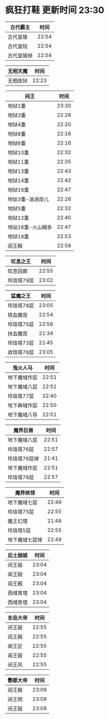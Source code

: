 # 疯狂打鞋 更新时间 23:30

| 古代霸主   | 时间    |
|--------|-------|
| 古代皇陵 | 22:54 |
| 古代皇陆 | 22:54 |
| 古代皇陵掉 | 22:54 |

| 无相天魔   | 时间    |
|--------|-------|
| 无相炼狱 | 22:23 |

| 间王   | 时间    |
|--------|-------|
| 地狱1重 | 23:30 |
| 地狱3重 | 22:26 |
| 地狱4重 | 22:20 |
| 地狱8重 | 22:16 |
| 地狱6重 | 22:16 |
| 地狱10重 | 22:32 |
| 地狱11重 | 22:35 |
| 地狱13重 | 22:43 |
| 地狱14重 | 22:42 |
| 地狱16重 | 22:47 |
| 地钛3重-油涡炬儿 | 22:26 |
| 地狱5重 | 22:32 |
| 地狱12重 | 22:40 |
| 地站16重-火山糊多 | 22:47 |
| 地狱18重 | 22:53 |
| 阎王殿 | 22:58 |

| 叹息之王   | 时间    |
|--------|-------|
| 叹息回廊 | 22:55 |
| 玲珑塔79层 | 23:02 |

| 猛魔之王   | 时间    |
|--------|-------|
| 玲珑塔78层 | 23:05 |
| 铁血魔宫 | 22:54 |
| 玲珑塔75层 | 22:56 |
| 扶血魔宫 | 21:34 |
| 玲珑塔73层 | 21:45 |
| 政珑塔78层 | 23:05 |

| 鬼火人马   | 时间    |
|--------|-------|
| 地下魔域作层 | 22:51 |
| 地下魔域八层 | 22:51 |
| 玲珑塔77层 | 22:40 |
| 地下麻域作层 | 22:50 |
| 地下魔域八导 | 22:51 |

| 魔界巨兽   | 时间    |
|--------|-------|
| 地下魔域八层 | 22:51 |
| 玲珑塔76层 | 22:57 |
| 玲珑塔76层掉 | 21:41 |
| 地下魔域作层 | 22:51 |
| 玲珑塔78层 | 22:57 |

| 魔界统领   | 时间    |
|--------|-------|
| 地下魔域七层 | 22:49 |
| 玲珑塔75层 | 22:55 |
| 魔王幻境 | 21:48 |
| 玲珑塔5层 | 22:55 |
| 地下魔域七层掉 | 22:49 |

| 后土娘娘   | 时间    |
|--------|-------|
| 间王殴 | 23:04 |
| 闻王殴 | 23:04 |
| 阎王殿 | 23:04 |
| 西域育境 | 23:04 |
| 西域奇境 | 23:04 |

| 东岳大帝   | 时间    |
|--------|-------|
| 间王殴 | 22:55 |
| 阎王殿 | 22:55 |
| 闻王区 | 22:55 |
| 闻王殴 | 22:55 |
| 间王风 | 22:55 |

| 酆都大帝   | 时间    |
|--------|-------|
| 阎王殿 | 23:09 |
| 间王网 | 23:09 |
| 间王殴 | 23:09 |